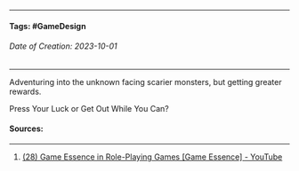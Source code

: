 __________________________________________________________________________
#### **Tags:** #GameDesign 
###### *Date of Creation: 2023-10-01*
__________________________________________________________________________

Adventuring into the unknown facing scarier monsters, but getting greater rewards.

Press Your Luck or Get Out While You Can?
#### Sources:
__________________________________________________________________________
1. [(28) Game Essence in Role-Playing Games [Game Essence] - YouTube](https://www.youtube.com/watch?v=BFGkFHb2lBw&list=PLgKCjZ2WsVLSllvUzbkHIQurVIJdhAQ4m&index=15&ab_channel=MasahiroSakuraionCreatingGames)